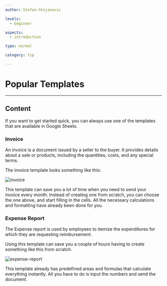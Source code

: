 ```yaml
---
author: Stefan-Stojanovic

levels:
  - beginner

aspects:
  - introduction

type: normal

category: tip

---
```


# Popular Templates 

---
## Content

If you want to get started quick, you can always use one of the templates that are available in Google Sheets.

### Invoice

An invoice is a document issued by a seller to the buyer. It provides details about a sale or products, including the quantities, costs, and any special terms.

The invoice template looks something like this:

![invoice](https://img.enkipro.com/e339711804d0fd9972027d37fbd0a5ed.png)

This template can save you a lot of time when you need to send your invoice every month.
Instead of creating one from scratch, you can choose the one above, and start filling in the cells. All the necessary calculations and formatting have already been done for you.

### Expense Report

The Expense report is used by employees to itemize the expenditures for which they are requesting reimbursement.

Using this template can save you a couple of hours having to create something like this from scratch. 

![expense-report](https://img.enkipro.com/b044b1cdc8417da698391ee776c55067.png)

This template already has predefined areas and formulas that calculate everything instantly. All you have to do is input the numbers and send the document.